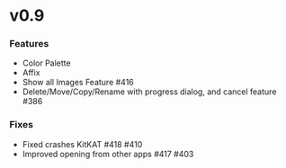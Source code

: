 v0.9
====

### Features
* Color Palette
* Affix
* Show all Images Feature #416
* Delete/Move/Copy/Rename with progress dialog, and cancel feature #386

### Fixes

* Fixed crashes KitKAT #418 #410
* Improved opening from other apps #417 #403
